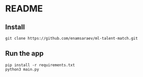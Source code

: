 # README

## Install

    git clone https://github.com/enamsaraev/ml-talent-match.git


## Run the app

    pip install -r requirements.txt
    python3 main.py
